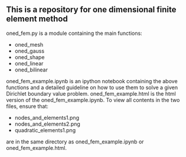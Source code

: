 ## This is a repository for one dimensional finite element method

oned_fem.py is a module containing the main functions:
* oned_mesh
* oned_gauss
* oned_shape
* oned_linear
* oned_bilinear

oned_fem_example.ipynb is an ipython notebook containing the above functions and a detailed guideline on how to use them to solve a given Dirichlet boundary value problem. oned_fem_example.html is the html version of the oned_fem_example.ipynb. To view all contents in the two files, ensure that:

* nodes_and_elements1.png
* nodes_and_elements2.png
* quadratic_elements1.png

are in the same directory as oned_fem_example.ipynb or oned_fem_example.html.

